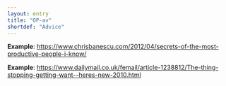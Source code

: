 ```yaml
---
layout: entry
title: "OP-av"
shortdef: "Advice"
---
```


**Example**: <https://www.chrisbanescu.com/2012/04/secrets-of-the-most-productive-people-i-know/>

**Example**: <https://www.dailymail.co.uk/femail/article-1238812/The-thing-stopping-getting-want--heres-new-2010.html>

<!-- details -->

<!-- START GENERATED SCREENSHOT GALLERY -->
<!-- END GENERATED SCREENSHOT GALLERY -->
